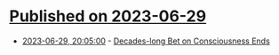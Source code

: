 # [Published on 2023-06-29](index.md)

* [2023-06-29, 20:05:00](https://science.slashdot.org/story/23/06/29/201223/decades-long-bet-on-consciousness-ends?utm_source=rss1.0mainlinkanon&utm_medium=feed) - [Decades-long Bet on Consciousness Ends](https://science.slashdot.org/story/23/06/29/201223/decades-long-bet-on-consciousness-ends?utm_source=rss1.0mainlinkanon&utm_medium=feed)

